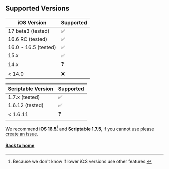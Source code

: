 ## Supported Versions
| iOS Version | Supported          |
| ------- | ------------------ |
| 17 beta3 (tested) | :white_check_mark: |
| 16.6 RC (tested) | :white_check_mark: |
| 16.0 ~ 16.5 (tested)  | :white_check_mark:   |
| 15.x   | :white_check_mark: |
| 14.x   | :question: |
| < 14.0   | :x:      |

| Scriptable Version | Supported|
| ------ | -------- |
| 1.7.x (tested) | :white_check_mark: |
| 1.6.12 (tested) | :white_check_mark: |
| < 1.6.11 | :question: |

We recommend **iOS 16.5**[^1] and **Scriptable 1.7.5**, if you cannot use please [create an issue](https://github.com/spendtopic/SpendTermi-of-Scriptable/issues/new).

[^1]: Because we don't know if lower iOS versions use other features.

#### [Back to home](https://github.com/spendtopic/SpendTermi-of-Scriptable/blob/main/README.md#other)
